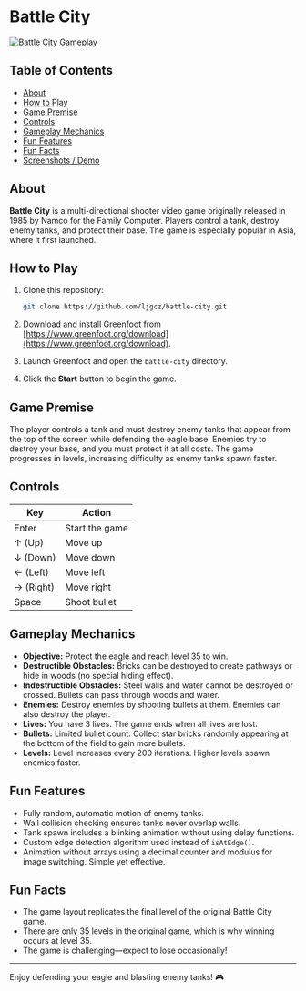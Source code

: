 # Battle City

![Battle City Gameplay](demo.gif)

## Table of Contents

- [About](#about)
- [How to Play](#how-to-play)
- [Game Premise](#game-premise)
- [Controls](#controls)
- [Gameplay Mechanics](#gameplay-mechanics)
- [Fun Features](#fun-features)
- [Fun Facts](#fun-facts)
- [Screenshots / Demo](#screenshots--demo)

## About

**Battle City** is a multi-directional shooter video game originally released in 1985 by Namco for the Family Computer. Players control a tank, destroy enemy tanks, and protect their base. The game is especially popular in Asia, where it first launched.

## How to Play

1. Clone this repository:
   ```bash
   git clone https://github.com/ljgcz/battle-city.git
   ```

2. Download and install Greenfoot from [https://www.greenfoot.org/download](https://www.greenfoot.org/download).

3. Launch Greenfoot and open the `battle-city` directory.

4. Click the **Start** button to begin the game.

## Game Premise

The player controls a tank and must destroy enemy tanks that appear from the top of the screen while defending the eagle base. Enemies try to destroy your base, and you must protect it at all costs. The game progresses in levels, increasing difficulty as enemy tanks spawn faster.

## Controls

| Key       | Action         |
|-----------|----------------|
| Enter     | Start the game |
| ↑ (Up)    | Move up        |
| ↓ (Down)  | Move down      |
| ← (Left)  | Move left      |
| → (Right) | Move right     |
| Space     | Shoot bullet   |

## Gameplay Mechanics

- **Objective:** Protect the eagle and reach level 35 to win.
- **Destructible Obstacles:** Bricks can be destroyed to create pathways or hide in woods (no special hiding effect).
- **Indestructible Obstacles:** Steel walls and water cannot be destroyed or crossed. Bullets can pass through woods and water.
- **Enemies:** Destroy enemies by shooting bullets at them. Enemies can also destroy the player.
- **Lives:** You have 3 lives. The game ends when all lives are lost.
- **Bullets:** Limited bullet count. Collect star bricks randomly appearing at the bottom of the field to gain more bullets.
- **Levels:** Level increases every 200 iterations. Higher levels spawn enemies faster.

## Fun Features

- Fully random, automatic motion of enemy tanks.
- Wall collision checking ensures tanks never overlap walls.
- Tank spawn includes a blinking animation without using delay functions.
- Custom edge detection algorithm used instead of `isAtEdge()`.
- Animation without arrays using a decimal counter and modulus for image switching. Simple yet effective.

## Fun Facts

- The game layout replicates the final level of the original Battle City game.
- There are only 35 levels in the original game, which is why winning occurs at level 35.
- The game is challenging—expect to lose occasionally!

---

Enjoy defending your eagle and blasting enemy tanks! 🎮
